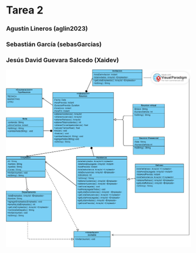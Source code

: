# Tarea 2

### Agustín Lineros (aglin2023)
### Sebastián García (sebasGarcias)
### Jesús David Guevara Salcedo (Xaidev)

![UML](UMLTarea2.png)